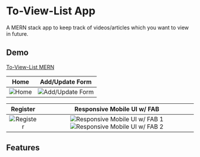 # To-View-List App

A MERN stack app to keep track of videos/articles which you want to view in future.

## Demo

[To-View-List MERN](https://github.com/amand33p)

|                                              Home                                               |                                            Add/Update Form                                             |
| :---------------------------------------------------------------------------------------------: | :----------------------------------------------------------------------------------------------------: |
| ![Home](https://github.com/amand33p/to-view-list-mern/blob/master/screenshots/desktop-home.png) | ![Add/Update Form](https://github.com/amand33p/to-view-list-mern/blob/master/screenshots/add-form.png) |

|                                                Register                                                 |                                                                                                             Responsive Mobile UI w/ FAB                                                                                                              |
| :-----------------------------------------------------------------------------------------------------: | :--------------------------------------------------------------------------------------------------------------------------------------------------------------------------------------------------------------------------------------------------: |
| ![Register](https://github.com/amand33p/to-view-list-mern/blob/master/screenshots/desktop-register.png) | ![Responsive Mobile UI w/ FAB 1](https://github.com/amand33p/to-view-list-mern/blob/master/screenshots/mobile-home-dark.png) ![Responsive Mobile UI w/ FAB 2](https://github.com/amand33p/to-view-list-mern/blob/master/screenshots/mobile-home.png) |

## Features
